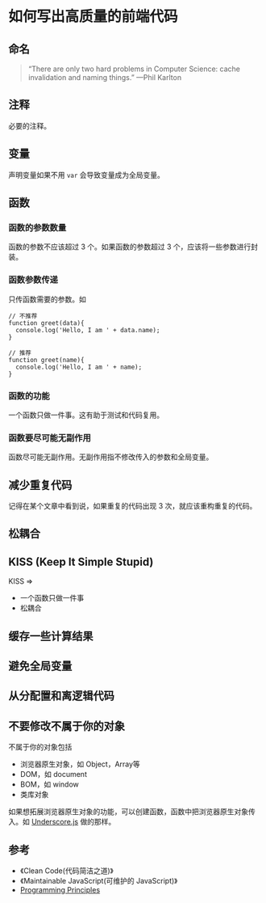 # 如何写出高质量的前端代码
## 命名
> “There are only two hard problems in Computer Science: cache invalidation and naming
things.” —Phil Karlton

## 注释
必要的注释。

## 变量
声明变量如果不用 `var` 会导致变量成为全局变量。

## 函数
### 函数的参数数量
函数的参数不应该超过 3 个。如果函数的参数超过 3 个，应该将一些参数进行封装。

### 函数参数传递
只传函数需要的参数。如
```
// 不推荐
function greet(data){
  console.log('Hello, I am ' + data.name);
}

// 推荐
function greet(name){
  console.log('Hello, I am ' + name);
}
```

### 函数的功能
一个函数只做一件事。这有助于测试和代码复用。

### 函数要尽可能无副作用
函数尽可能无副作用。无副作用指不修改传入的参数和全局变量。

## 减少重复代码
记得在某个文章中看到说，如果重复的代码出现 3 次，就应该重构重复的代码。

## 松耦合

## KISS (Keep It Simple Stupid)
KISS =>
* 一个函数只做一件事
* 松耦合

## 缓存一些计算结果


## 避免全局变量

## 从分配置和离逻辑代码

## 不要修改不属于你的对象
不属于你的对象包括
* 浏览器原生对象，如 Object，Array等
* DOM，如 document
* BOM，如 window
* 类库对象

如果想拓展浏览器原生对象的功能，可以创建函数，函数中把浏览器原生对象传入。如 [Underscore.js](http://underscorejs.org/) 做的那样。


## 参考
* 《Clean Code(代码简洁之道)》
* 《Maintainable JavaScript(可维护的 JavaScript)》
* [Programming Principles](http://webpro.github.io/programming-principles/#kiss)
